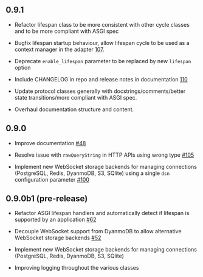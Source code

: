 ## 0.9.1

* Refactor lifespan class to be more consistent with other cycle classes and to be more compliant with ASGI spec

* Bugfix lifespan startup behaviour, allow lifespan cycle to be used as a context manager in the adapter [107](https://github.com/erm/mangum/issues/107).

* Deprecate `enable_lifespan` parameter to be replaced by new `lifespan` option

* Include CHANGELOG in repo and release notes in documentation [110](https://github.com/erm/mangum/issues/110)

* Update protocol classes generally with  docstrings/comments/better state transitions/more compliant with ASGI spec.

* Overhaul documentation structure and content.

## 0.9.0

* Improve documentation [#48](https://github.com/erm/mangum/issues/48)

* Resolve issue with `rawQueryString` in HTTP APIs using wrong type [#105](https://github.com/erm/mangum/issues/105)

* Implement new WebSocket storage backends for managing connections (PostgreSQL, Redis, DyanmoDB, S3, SQlite) using a single `dsn` configuration parameter [#100](https://github.com/erm/mangum/issues/100)

## 0.9.0b1 (pre-release)

* Refactor ASGI lifespan handlers and automatically detect if lifespan is supported by an application [#62](https://github.com/erm/mangum/issues/62)

* Decouple WebSocket support from DyanmoDB to allow alternative WebSocket storage backends [#52](https://github.com/erm/mangum/issues/52)

* Implement new WebSocket storage backends for managing connections (PostgreSQL, Redis, DyanmoDB, S3, SQlite)

* Improving logging throughout the various classes